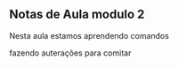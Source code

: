 ## Notas de Aula modulo 2 

Nesta aula estamos aprendendo comandos

fazendo auterações para comitar

